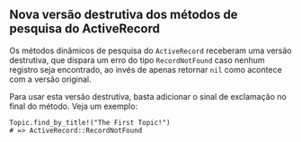## Nova versão destrutiva dos métodos de pesquisa do ActiveRecord

Os métodos dinâmicos de pesquisa do `ActiveRecord` receberam uma versão destrutiva, que dispara um erro do tipo `RecordNotFound` caso nenhum registro seja encontrado, ao invés de apenas retornar `nil` como acontece com a versão original.

Para usar esta versão destrutiva, basta adicionar o sinal de exclamação no final do método. Veja um exemplo:

	Topic.find_by_title!("The First Topic!")
	# => ActiveRecord::RecordNotFound
